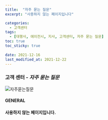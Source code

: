 ```yaml
---
title:  "자주 묻는 질문"
excerpt: "사용하지 않는 페이지입니다"

categories:
  - 고객센터
tags:
  - [대행사, 에이전시, 지사, 고객센터, 자주 묻는 질문]
toc: true
toc_sticky: true
 
date: 2021-12-16
last_modified_at: 2021-12-22
---
```

### 고객 센터 - *자주 묻는 질문*
![자주묻는질문](https://user-images.githubusercontent.com/95394003/147037821-10c3442f-9a25-4c21-867b-2c394f66bbc9.jpeg)

#### GENERAL

#### 사용하지 않는 페이지입니다.

